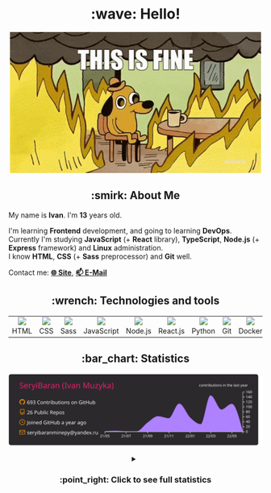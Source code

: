 <h1 align="center">:wave: Hello!</h1>

<p align="center"><img src="images/this-is-fine.gif" /></p>

<h2 align="center">:smirk: About Me</h2>

My name is **Ivan**. I'm **13** years old.

I'm learning **Frontend** development, and going to learning **DevOps**.  
Currently I'm studying **JavaScript** (+ **React** library), **TypeScript**, **Node.js** (+ **Express** framework) and **Linux** administration.  
I know **HTML**, **CSS** (+ **Sass** preprocessor) and **Git** well.  

Contact me: [**:globe_with_meridians: Site**](https://seryibaran.github.io), [**:mailbox: E-Mail**](mailto:seryibaranminepy@yandex.ru)

<h2 align="center">:wrench: Technologies and tools</h2>
<table style="border-size:0px" align="center">
  <tr>
    <td style="border: none;" width="90" align="center"><a href="https://developer.mozilla.org/docs/Web/HTML"><img src="https://cdn.iconscout.com/icon/free/png-64/html-1175208.png"></a>HTML</td>
    <td style="border: none;" width="90" align="center"><a href="https://developer.mozilla.org/docs/Web/CSS"><img src="https://cdn.iconscout.com/icon/free/png-64/css-1175237.png"></a>CSS</td>
    <td style="border: none;" width="90" align="center"><a href="https://sass-lang.com/"><img src="https://cdn.iconscout.com/icon/free/png-64/sass-226054.png"></a>Sass</td>
    <td style="border: none;" width="90" align="center"><a href="https://developer.mozilla.org/docs/Web/JavaScript"><img src="https://cdn.iconscout.com/icon/free/png-64/js-3029998.png"></a>JavaScript</td>
    <td style="border: none;" width="90" align="center"><a href="https://nodejs.org"><img src="https://cdn.iconscout.com/icon/free/png-64/node-js-1174925.png"></a>Node.js</td>
    <td style="border: none;" width="90" align="center"><a href="https://reactjs.org/"><img src="https://cdn.iconscout.com/icon/free/png-64/react-282599.png"></a>React.js</td>
    <td style="border: none;" width="90" align="center"><a href="https://www.python.org/"><img src="https://cdn.iconscout.com/icon/free/png-64/python-2-226051.png"></a>Python</td>
    <td style="border: none;" width="90" align="center"><a href="https://git-scm.com/"><img src="https://cdn.iconscout.com/icon/free/png-64/git-225996.png"></a>Git</td>
    <td style="border: none;" width="90" align="center"><a href="https://www.docker.com/"><img src="https://cdn.iconscout.com/icon/free/png-64/docker-2944835.png"></a>Docker</td>
    <td style="border: none;" width="90" align="center"><a href="https://www.kernel.org/"><img src="https://cdn.iconscout.com/icon/free/png-64/linux-1174928.png"></a>Linux</td>
  </tr>
</table>

<h2 align="center">:bar_chart: Statistics</h2>

<p align="center"><img src="https://raw.githubusercontent.com/SeryiBaran/seryibaran/master/profile-summary-card-output/monokai/0-profile-details.svg" /></p>

<details>
  <summary align="center"><h3>:point_right: <b>Click to see full statistics</b></h3></summary>

<!--START_SECTION:waka-->
![Code Time](http://img.shields.io/badge/Code%20Time-24%20hrs%2057%20mins-blue)

![Profile Views](http://img.shields.io/badge/Profile%20Views-138-blue)

**🐱 My GitHub Data** 

> 🏆 386 Contributions in the Year 2022
 > 
> 📦 258.9 kB Used in GitHub's Storage 
 > 
> 🚫 Not Opted to Hire
 > 
> 📜 31 Public Repositories 
 > 
> 🔑 1 Private Repository 
 > 
**I'm an Early 🐤** 

```text
🌞 Morning    112 commits    █████░░░░░░░░░░░░░░░░░░░░   20.33% 
🌆 Daytime    319 commits    ██████████████░░░░░░░░░░░   57.89% 
🌃 Evening    120 commits    █████░░░░░░░░░░░░░░░░░░░░   21.78% 
🌙 Night      0 commits      ░░░░░░░░░░░░░░░░░░░░░░░░░   0.0%

```
📅 **I'm Most Productive on Wednesday** 

```text
Monday       72 commits     ███░░░░░░░░░░░░░░░░░░░░░░   13.07% 
Tuesday      67 commits     ███░░░░░░░░░░░░░░░░░░░░░░   12.16% 
Wednesday    119 commits    █████░░░░░░░░░░░░░░░░░░░░   21.6% 
Thursday     57 commits     ██░░░░░░░░░░░░░░░░░░░░░░░   10.34% 
Friday       99 commits     ████░░░░░░░░░░░░░░░░░░░░░   17.97% 
Saturday     78 commits     ███░░░░░░░░░░░░░░░░░░░░░░   14.16% 
Sunday       59 commits     ██░░░░░░░░░░░░░░░░░░░░░░░   10.71%

```


📊 **This Week I Spent My Time On** 

```text
⌚︎ Time Zone: Europe/Moscow

💬 Programming Languages: 
TypeScript               5 hrs 22 mins       ███████████████████░░░░░░   76.35% 
JavaScript               24 mins             █░░░░░░░░░░░░░░░░░░░░░░░░   5.72% 
Sublime Text Config      22 mins             █░░░░░░░░░░░░░░░░░░░░░░░░   5.35% 
Docker                   10 mins             ░░░░░░░░░░░░░░░░░░░░░░░░░   2.54% 
YAML                     10 mins             ░░░░░░░░░░░░░░░░░░░░░░░░░   2.45%

🔥 Editors: 
Sublime Text             6 hrs 34 mins       ███████████████████████░░   93.42% 
VS Code                  23 mins             █░░░░░░░░░░░░░░░░░░░░░░░░   5.61% 
Atom                     4 mins              ░░░░░░░░░░░░░░░░░░░░░░░░░   0.97%

🐱‍💻 Projects: 
ddtReactCourse           5 hrs 26 mins       ███████████████████░░░░░░   77.38% 
Unknown Project          34 mins             ██░░░░░░░░░░░░░░░░░░░░░░░   8.28% 
docker-test              31 mins             ██░░░░░░░░░░░░░░░░░░░░░░░   7.54% 
vscdckr-test             20 mins             █░░░░░░░░░░░░░░░░░░░░░░░░   4.87% 
learn-web                7 mins              ░░░░░░░░░░░░░░░░░░░░░░░░░   1.81%

💻 Operating System: 
Windows                  5 hrs 30 mins       ███████████████████░░░░░░   78.36% 
Linux                    1 hr 31 mins        █████░░░░░░░░░░░░░░░░░░░░   21.64%

```

**I Mostly Code in HTML** 

```text
HTML                     9 repos             ████████░░░░░░░░░░░░░░░░░   32.14% 
SCSS                     5 repos             ████░░░░░░░░░░░░░░░░░░░░░   17.86% 
JavaScript               5 repos             ████░░░░░░░░░░░░░░░░░░░░░   17.86% 
Python                   4 repos             ███░░░░░░░░░░░░░░░░░░░░░░   14.29% 
CSS                      3 repos             ██░░░░░░░░░░░░░░░░░░░░░░░   10.71%

```


**Timeline**

![Chart not found](https://raw.githubusercontent.com/SeryiBaran/SeryiBaran/master/charts/bar_graph.png) 


 Last Updated on 01/06/2022 16:39:01 UTC
<!--END_SECTION:waka-->

</details>
